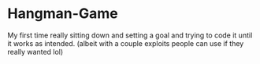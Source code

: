 # Hangman-Game
My first time really sitting down and setting a goal and trying to code it until it works as intended. (albeit with a couple exploits people can use if they really wanted lol) 
